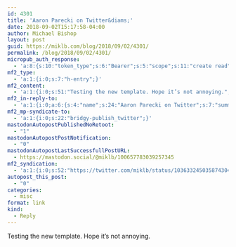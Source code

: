 ```yaml
---
id: 4301
title: 'Aaron Parecki on Twitter&diams;'
date: 2018-09-02T15:17:58-04:00
author: Michael Bishop
layout: post
guid: https://miklb.com/blog/2018/09/02/4301/
permalink: /blog/2018/09/02/4301/
micropub_auth_response:
  - 'a:8:{s:10:"token_type";s:6:"Bearer";s:5:"scope";s:11:"create read";s:2:"me";s:18:"https://miklb.com/";s:9:"issued_by";s:45:"https://miklb.com/wp-json/indieauth/1.0/token";s:9:"client_id";s:33:"https://indigenous.abode.pub/ios/";s:9:"issued_at";i:1535229631;s:4:"user";i:1;s:13:"last_accessed";i:1535915877;}'
mf2_type:
  - 'a:1:{i:0;s:7:"h-entry";}'
mf2_content:
  - 'a:1:{i:0;s:51:"Testing the new template. Hope it’s not annoying.";}'
mf2_in-reply-to:
  - 'a:1:{i:0;a:6:{s:4:"name";s:24:"Aaron Parecki on Twitter";s:7:"summary";s:125:"“@miklb hmm nope looks like Twitter is missing the reply context. The version of this on your website looks good though!”";s:8:"featured";s:76:"https://pbs.twimg.com/profile_images/775755455188512768/CA3YxGa4_400x400.jpg";s:11:"publication";s:7:"Twitter";s:5:"photo";a:6:{i:0;s:76:"https://pbs.twimg.com/profile_images/775755455188512768/CA3YxGa4_400x400.jpg";i:1;s:66:"https://pbs.twimg.com/profile_banners/14447132/1398201184/1500x500";i:2;s:75:"https://pbs.twimg.com/profile_images/775755455188512768/CA3YxGa4_normal.jpg";i:3;s:46:"https://abs.twimg.com/emoji/v2/72x72/1f951.png";i:4;s:75:"https://pbs.twimg.com/profile_images/799821749386874880/X_vv7MnK_bigger.jpg";i:5;s:75:"https://pbs.twimg.com/profile_images/775755455188512768/CA3YxGa4_bigger.jpg";}s:3:"url";s:54:"https://twitter.com/aaronpk/status/1036275156191068160";}}'
mf2_mp-syndicate-to:
  - 'a:1:{i:0;s:22:"bridgy-publish_twitter";}'
mastodonAutopostPublishedNoRetoot:
  - "1"
mastodonAutopostPostNotification:
  - "0"
mastodonAutopostLastSuccessfullPostURL:
  - https://mastodon.social/@miklb/100657783039257345
mf2_syndication:
  - 'a:1:{i:0;s:52:"https://twitter.com/miklb/status/1036332450358743040";}'
autopost_this_post:
  - "0"
categories:
  - misc
format: link
kind:
  - Reply
---
```

Testing the new template. Hope it’s not annoying.